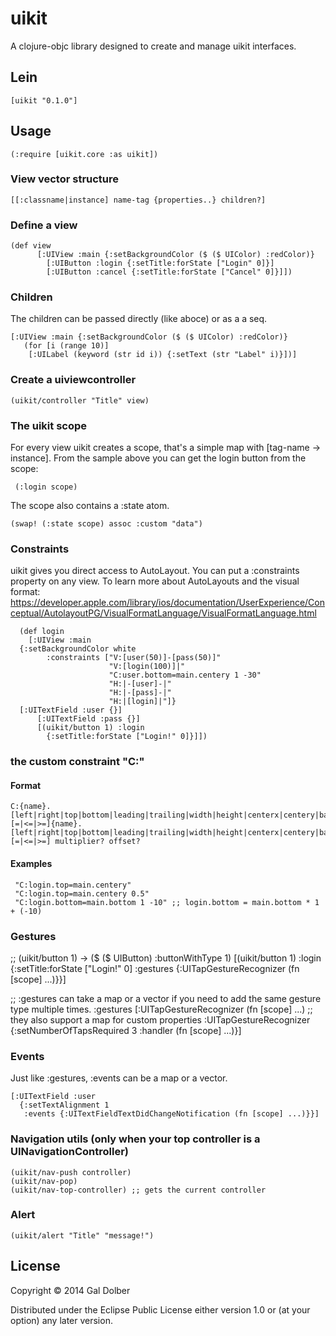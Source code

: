 # uikit

A clojure-objc library designed to create and manage uikit interfaces.

## Lein

	[uikit "0.1.0"]

## Usage

	(:require [uikit.core :as uikit])

### View vector structure

	[[:classname|instance] name-tag {properties..} children?]

### Define a view
   
	(def view 
          [:UIView :main {:setBackgroundColor ($ ($ UIColor) :redColor)}
            [:UIButton :login {:setTitle:forState ["Login" 0]}]
            [:UIButton :cancel {:setTitle:forState ["Cancel" 0]}]])
   	       

### Children

The children can be passed directly (like aboce) or as a a seq.

    [:UIView :main {:setBackgroundColor ($ ($ UIColor) :redColor)}
       (for [i (range 10)]
        [:UILabel (keyword (str id i)) {:setText (str "Label" i)}])]

### Create a uiviewcontroller
   
	(uikit/controller "Title" view)

### The uikit scope

For every view uikit creates a scope, that's a simple map with [tag-name -> instance]. 
From the sample above you can get the login button from the scope:

     (:login scope)

The scope also contains a :state atom.

    (swap! (:state scope) assoc :custom "data")

### Constraints

uikit gives you direct access to AutoLayout. You can put a :constraints property on any view.
To learn more about AutoLayouts and the visual format: https://developer.apple.com/library/ios/documentation/UserExperience/Conceptual/AutolayoutPG/VisualFormatLanguage/VisualFormatLanguage.html

      (def login
        [:UIView :main
   	  {:setBackgroundColor white
    	    :constraints ["V:[user(50)]-[pass(50)]"
                          "V:[login(100)]|"
                          "C:user.bottom=main.centery 1 -30"
                          "H:|-[user]-|"
                          "H:|-[pass]-|"
                          "H:|[login]|"]}
	  [:UITextField :user {}]
          [:UITextField :pass {}]
          [(uikit/button 1) :login
            {:setTitle:forState ["Login!" 0]}]])

### the custom constraint "C:"

#### Format

	C:{name}.[left|right|top|bottom|leading|trailing|width|height|centerx|centery|baseline][=|<=|>=]{name}.[left|right|top|bottom|leading|trailing|width|height|centerx|centery|baseline][=|<=|>=] multiplier? offset?

#### Examples

     "C:login.top=main.centery"
     "C:login.top=main.centery 0.5"
     "C:login.bottom=main.bottom 1 -10" ;; login.bottom = main.bottom * 1 + (-10)

### Gestures
   
   ;; (uikit/button 1) -> ($ ($ UIButton) :buttonWithType 1)
   [(uikit/button 1) :login   
    {:setTitle:forState ["Login!" 0]
     :gestures {:UITapGestureRecognizer (fn [scope] ...)}}]

   ;; :gestures can take a map or a vector if you need to add the same gesture type multiple times.
   :gestures [:UITapGestureRecognizer (fn [scope] ...)
   	      ;; they also support a map for custom properties
   	      :UITapGestureRecognizer {:setNumberOfTapsRequired 3
	      			       :handler (fn [scope] ...)}]

### Events

Just like :gestures, :events can be a map or a vector. 

    [:UITextField :user
      {:setTextAlignment 1
       :events {:UITextFieldTextDidChangeNotification (fn [scope] ...)}}]

### Navigation utils (only when your top controller is a UINavigationController)

    (uikit/nav-push controller)
    (uikit/nav-pop)
    (uikit/nav-top-controller) ;; gets the current controller

### Alert

	(uikit/alert "Title" "message!")

## License

Copyright © 2014 Gal Dolber

Distributed under the Eclipse Public License either version 1.0 or (at
your option) any later version.
